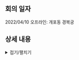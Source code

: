 ## 회의 일자
2022/04/10 오프라인: 개포동 경복궁

## 상세 내용

<details>
<summary>접기/펼치기</summary>
<div markdown="1">


### 자기소개
kkim, skim, spark, juhpark, joopark, hybae, yekim, hyungyyo, jinbekim

### 담당 분야

|ID|FE/BE|비고|
|--|--|
|skim|FE/BE||
|spark|FE/BE||
|joopark|FE/BE||
|hybae|FE/BE||
|hyungyyo|보안|취약점, 해결 방안 등|
|jinbekim|BE||
|juhpark|?||
|kkim|?|User, Profile 등 하고싶어요|

### hyungyyo: 보안
코드 리뷰하면서 보안 이슈 check 후 처리하는 것 필요! : hyungyyo
다만 이런 작업은 어느 정도 개발이 진행되야 하므로 초반에는 CI/CD, 코드분석
이야기해야 하는 것: 공격 범위


</div>
</details>